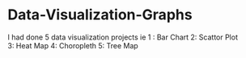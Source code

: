 # Data-Visualization-Graphs
I had done 5 data visualization projects ie 
1 : Bar Chart 
2: Scattor Plot  
3: Heat Map 
4: Choropleth 
5: Tree Map
